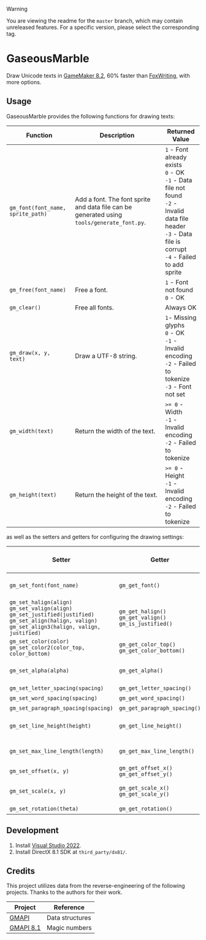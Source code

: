﻿> [!Warning]
> You are viewing the readme for the `master` branch, which may contain unreleased features. For a specific version, please select the corresponding tag.
 
# GaseousMarble

Draw Unicode texts in [GameMaker 8.2](https://gm82.cherry-treehouse.com/#News), 60% faster than [FoxWriting](https://github.com/Noisyfox/FoxWriting), with more options.

## Usage

GaseousMarble provides the following functions for drawing texts:

| **Function** | **Description** | **Returned Value** |
| -- | -- | -- |
| `gm_font(font_name, sprite_path)` | Add a font. The font sprite and data file can be generated using `tools/generate_font.py`. | `1` - Font already exists<br>`0` - OK<br>`-1` - Data file not found<br>`-2` - Invalid data file header<br>`-3` - Data file is corrupt<br>`-4` - Failed to add sprite |
| `gm_free(font_name)` | Free a font. | `1` - Font not found<br>`0` - OK |
| `gm_clear()` | Free all fonts. | Always OK |
| `gm_draw(x, y, text)` | Draw a UTF-8 string. | `1`- Missing glyphs<br>`0` - OK<br>`-1` - Invalid encoding<br>`-2` - Failed to tokenize<br>`-3` - Font not set |
| `gm_width(text)` | Return the width of the text. | `>= 0` - Width<br>`-1` - Invalid encoding<br>`-2` - Failed to tokenize |
| `gm_height(text)` | Return the height of the text. | `>= 0` - Height<br>`-1` - Invalid encoding<br>`-2` - Failed to tokenize |

as well as the setters and getters for configuring the drawing settings:

| **Setter** | **Getter** | **Setter Returned Value** |
| -- | -- | -- |
| `gm_set_font(font_name)` | `gm_get_font()` | `0` - OK<br>`-1` - Font not found |
| `gm_set_halign(align)`<br>`gm_set_valign(align)`<br>`gm_set_justified(justified)`<br>`gm_set_align(halign, valign)`<br>`gm_set_align3(halign, valign, justified)` | `gm_get_halign()`<br>`gm_get_valign()`<br>`gm_is_justified()` | Always OK |
| `gm_set_color(color)`<br>`gm_set_color2(color_top, color_bottom)` | `gm_get_color_top()`<br>`gm_get_color_bottom()` | Always OK |
| `gm_set_alpha(alpha)` | `gm_get_alpha()` | `0` - OK<br>`-1` - Invalid argument |
| `gm_set_letter_spacing(spacing)` | `gm_get_letter_spacing()` | Always OK |
| `gm_set_word_spacing(spacing)` | `gm_get_word_spacing()` | Always OK |
| `gm_set_paragraph_spacing(spacing)` | `gm_get_paragraph_spacing()` | Always OK |
| `gm_set_line_height(height)` | `gm_get_line_height()` | `0` - OK<br>`-1` - Invalid argument |
| `gm_set_max_line_length(length)` | `gm_get_max_line_length()` | `0` - OK<br>`-1` - Invalid argument |
| `gm_set_offset(x, y)` | `gm_get_offset_x()`<br>`gm_get_offset_y()` | Always OK |
| `gm_set_scale(x, y)` | `gm_get_scale_x()`<br>`gm_get_scale_y()` | `0` - OK<br>`-1` - Invalid argument(s) |
| `gm_set_rotation(theta)` | `gm_get_rotation()` | Always OK |

## Development

1. Install [Visual Studio 2022](https://visualstudio.microsoft.com/).
2. Install DirectX 8.1 SDK at `third_party/dx81/`.

## Credits

This project utilizes data from the reverse-engineering of the following projects. Thanks to the authors for their work.

| **Project** | **Reference** |
| -- | -- |
| [GMAPI](https://github.com/snakedeveloper/gmapi) | Data structures |
| [GMAPI 8.1](https://github.com/gm-archive/gmapi-8.1) | Magic numbers |
